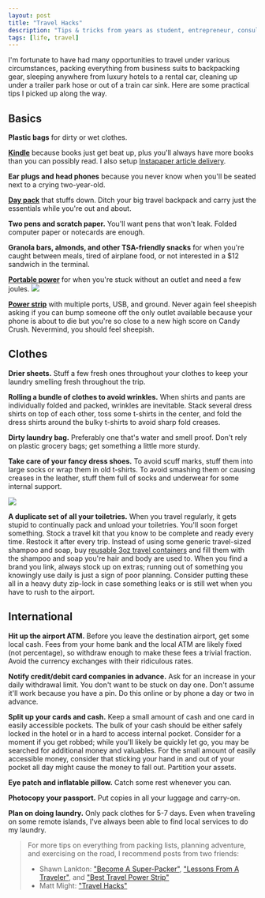 ```yaml
---
layout: post
title: "Travel Hacks"
description: "Tips & tricks from years as student, entrepreneur, consultant, and vagabond."
tags: [life, travel]
---
```


I'm fortunate to have had many opportunities to travel under various
circumstances, packing everything from business suits to backpacking gear,
sleeping anywhere from luxury hotels to a rental car, cleaning up under a
trailer park hose or out of a train car sink.  Here are some practical tips I
picked up along the way.


## Basics

**Plastic bags** for dirty or wet clothes.

**[Kindle]** because books just get beat up, plus you'll always have more
books than you can possibly read.  I also setup
[Instapaper article delivery](https://www.instapaper.com/apps).

**Ear plugs and head phones** because you never know when you'll be seated
next to a crying two-year-old.

**[Day pack]** that stuffs down.  Ditch your big travel backpack and carry
just the essentials while you're out and about.

**Two pens and scratch paper.** You'll want pens that won't leak.  Folded
computer paper or notecards are enough.

**Granola bars, almonds, and other TSA-friendly snacks** for when you're
caught between meals, tired of airplane food, or not interested in a $12
sandwich in the terminal.

**[Portable power]** for when you're stuck without an outlet and need a few
joules. <a href="http://www.amazon.com/gp/product/B005X1Y7I2/ref=as_li_tl?ie=UTF8&camp=1789&creative=390957&creativeASIN=B005X1Y7I2&linkCode=as2&tag=jgmalcolm-20&linkId=CDGMIMDFFRTWSOJE"><img class="thumb" src="https://images-na.ssl-images-amazon.com/images/I/419Ldr5R77L._SL160_.jpg" ></a>

**[Power strip]** with multiple ports, USB, and ground.  Never again feel
sheepish asking if you can bump someone off the only outlet available because
your phone is about to die but you're so close to a new high score on Candy
Crush.  Nevermind, you should feel sheepish.


[portable power]: http://www.amazon.com/gp/product/B005X1Y7I2/ref=as_li_tl?ie=UTF8&camp=1789&creative=390957&creativeASIN=B005X1Y7I2&linkCode=as2&tag=jgmalcolm-20&linkId=2FCLYHBCMQGNGJ2I




## Clothes

**Drier sheets.** Stuff a few fresh ones throughout your clothes to keep your
laundry smelling fresh throughout the trip.

**Rolling a bundle of clothes to avoid wrinkles.** When shirts and pants are
individually folded and packed, wrinkles are inevitable.  Stack several dress
shirts on top of each other, toss some t-shirts in the center, and fold the
dress shirts around the bulky t-shirts to avoid sharp fold creases.

**Dirty laundry bag.** Preferably one that's water and smell proof.  Don't
rely on plastic grocery bags; get something a little more sturdy.

**Take care of your fancy dress shoes.** To avoid scuff marks, stuff them into
large socks or wrap them in old t-shirts.  To avoid smashing them or causing
creases in the leather, stuff them full of socks and underwear for some
internal support.

<a href="http://www.amazon.com/gp/product/B002VS8H3G/ref=as_li_tl?ie=UTF8&camp=1789&creative=390957&creativeASIN=B002VS8H3G&linkCode=as2&tag=jgmalcolm-20&linkId=74DZ3RHLRTSDNKQM"><img class="thumb" src="https://images-na.ssl-images-amazon.com/images/I/4173D1gyb4L._SL250_.jpg"></a>

**A duplicate set of all your toiletries.** When you travel regularly, it gets
stupid to continually pack and unload your toiletries.  You'll soon forget
something.  Stock a travel kit that you know to be complete and ready every
time.  Restock it after every trip.  Instead of using some generic
travel-sized shampoo and soap, buy [reusable 3oz travel containers][gotoob]
and fill them with the shampoo and soap you're hair and body are used to.
When you find a brand you link, always stock up on extras; running out of
something you knowingly use daily is just a sign of poor planning.  Consider
putting these all in a heavy duty zip-lock in case something leaks or is still
wet when you have to rush to the airport.

[gotoob]: http://www.amazon.com/gp/product/B002VS8H3G/ref=as_li_tl?ie=UTF8&camp=1789&creative=390957&creativeASIN=B002VS8H3G&linkCode=as2&tag=jgmalcolm-20&linkId=74DZ3RHLRTSDNKQM


## International

**Hit up the airport ATM.** Before you leave the destination airport, get some
local cash.  Fees from your home bank and the local ATM are likely fixed (not
percentage), so withdraw enough to make these fees a trivial fraction.  Avoid
the currency exchanges with their ridiculous rates.

**Notify credit/debit card companies in advance.** Ask for an increase in your
daily withdrawal limit.  You don't want to be stuck on day one.  Don't assume
it'll work because you have a pin.  Do this online or by phone a day or two in
advance.

**Split up your cards and cash.** Keep a small amount of cash and one card in
easily accessible pockets.  The bulk of your cash should be either safely
locked in the hotel or in a hard to access internal pocket.  Consider for a
moment if you get robbed; while you'll likely be quickly let go, you may be
searched for additional money and valuables.  For the small amount of easily
accessible money, consider that sticking your hand in and out of your pocket
all day might cause the money to fall out.  Partition your assets.

**Eye patch and inflatable pillow.** Catch some rest whenever you can.

**Photocopy your passport.**  Put copies in all your luggage and carry-on.

**Plan on doing laundry.** Only pack clothes for 5-7 days.  Even when
traveling on some remote islands, I've always been able to find local services
to do my laundry.


> For more tips on everything from packing lists, planning adventure, and
> exercising on the road, I recommend posts from two friends:
>
> * Shawn Lankton: ["Become A Super-Packer"][super-packer],
> ["Lessons From A Traveler"][traveler], and
> ["Best Travel Power Strip"][best-power-strip]
> * Matt Might: ["Travel Hacks"][matt]

[super-packer]: http://www.shawnlankton.com/2011/02/become-a-super-packer/
[traveler]: http://www.shawnlankton.com/2007/05/lessons-from-a-traveler/
[best-power-strip]: http://www.shawnlankton.com/2012/07/best-travel-power-strip/
[matt]: http://matt.might.net/articles/travel-hacks/

[kindle]: http://www.amazon.com/gp/product/B00JG8LDC6/ref=as_li_tl?ie=UTF8&camp=1789&creative=390957&creativeASIN=B00JG8LDC6&linkCode=as2&tag=jgmalcolm-20&linkId=JF4GKGOEQ2GOTYBJ
[day pack]: http://www.amazon.com/gp/product/B0092ECRLA/ref=as_li_tl?ie=UTF8&camp=1789&creative=390957&creativeASIN=B0092ECRLA&linkCode=as2&tag=jgmalcolm-20&linkId=N65XMV7K3UGT5KGU
[power strip]: http://www.amazon.com/Outlets-Go-Power-Strip-USB/dp/B0018MEBNG/
